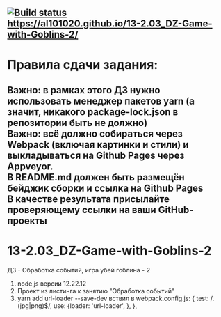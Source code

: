[![Build status](https://ci.appveyor.com/api/projects/status/n7n2s0tlh159rhg8?svg=true)](https://ci.appveyor.com/project/Al101020/13-2-03-dz-game-with-goblins-2)<br>
https://al101020.github.io/13-2.03_DZ-Game-with-Goblins-2/
<br>
-----------------------------------------------------------------------------
# Правила сдачи задания:<br>
Важно: в рамках этого ДЗ нужно использовать менеджер пакетов yarn (а значит, никакого package-lock.json в репозитории быть не должно)<br>
Важно: всё должно собираться через Webpack (включая картинки и стили) и выкладываться на Github Pages через Appveyor.<br>
В README.md должен быть размещён бейджик сборки и ссылка на Github Pages<br>
В качестве результата присылайте проверяющему ссылки на ваши GitHub-проекты
-----------------------------------------------------------------------------

# 13-2.03_DZ-Game-with-Goblins-2
ДЗ - Обработка событий,  игра убей гоблина - 2

1.  node.js версии 12.22.12
2.  Проект из листинга к занятию "Обработка событий"
3.  yarn add url-loader --save-dev
    вствил в webpack.config.js:
    { test: /\.(jpg|png)$/, use: {loader: 'url-loader', }, },

